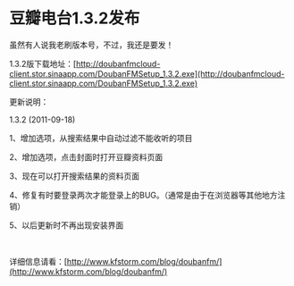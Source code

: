 # 豆瓣电台1.3.2发布

虽然有人说我老刷版本号，不过，我还是要发！

1.3.2版下载地址：[http://doubanfmcloud-client.stor.sinaapp.com/DoubanFMSetup_1.3.2.exe](http://doubanfmcloud-client.stor.sinaapp.com/DoubanFMSetup_1.3.2.exe)

更新说明：

1.3.2 (2011-09-18)

1、增加选项，从搜索结果中自动过滤不能收听的项目

2、增加选项，点击封面时打开豆瓣资料页面

3、现在可以打开搜索结果的资料页面

4、修复有时要登录两次才能登录上的BUG。（通常是由于在浏览器等其他地方注销）

5、以后更新时不再出现安装界面

&#160;

详细信息请看：[http://www.kfstorm.com/blog/doubanfm/](http://www.kfstorm.com/blog/doubanfm/)
